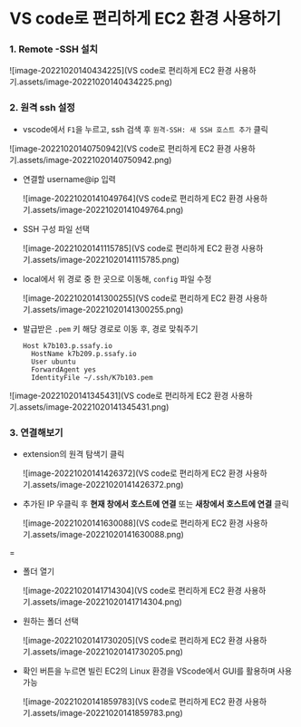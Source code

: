 # VS code로 편리하게 EC2 환경 사용하기 

### 1. Remote -SSH 설치

![image-20221020140434225](VS code로 편리하게 EC2 환경 사용하기.assets/image-20221020140434225.png)

### 2. 원격 ssh 설정

- vscode에서 `F1`을 누르고, ssh 검색 후 `원격-SSH: 새 SSH 호스트 추가` 클릭 

![image-20221020140750942](VS code로 편리하게 EC2 환경 사용하기.assets/image-20221020140750942.png)

- 연결할 username@ip 입력 

    ![image-20221020141049764](VS code로 편리하게 EC2 환경 사용하기.assets/image-20221020141049764.png)

- SSH 구성 파일 선택 

    ![image-20221020141115785](VS code로 편리하게 EC2 환경 사용하기.assets/image-20221020141115785.png)

- local에서 위 경로 중 한 곳으로 이동해, `config` 파일 수정 

     ![image-20221020141300255](VS code로 편리하게 EC2 환경 사용하기.assets/image-20221020141300255.png)

- 발급받은 `.pem` 키 해당 경로로 이동 후, 경로 맞춰주기 

    ```
    Host k7b103.p.ssafy.io
      HostName k7b209.p.ssafy.io
      User ubuntu
      ForwardAgent yes
      IdentityFile ~/.ssh/K7b103.pem
    ```

![image-20221020141345431](VS code로 편리하게 EC2 환경 사용하기.assets/image-20221020141345431.png)

### 3. 연결해보기 

- extension의 원격 탐색기 클릭

    ![image-20221020141426372](VS code로 편리하게 EC2 환경 사용하기.assets/image-20221020141426372.png)

- 추가된 IP 우클릭 후 **현재 창에서 호스트에 연결** 또는 **새창에서 호스트에 연결** 클릭

    ![image-20221020141630088](VS code로 편리하게 EC2 환경 사용하기.assets/image-20221020141630088.png)

= 

- 폴더 열기 

    ![image-20221020141714304](VS code로 편리하게 EC2 환경 사용하기.assets/image-20221020141714304.png)

- 원하는 폴더 선택

    ![image-20221020141730205](VS code로 편리하게 EC2 환경 사용하기.assets/image-20221020141730205.png)

- 확인 버튼을 누르면 빌린 EC2의 Linux 환경을 VScode에서 GUI를 활용하며 사용 가능 

    ![image-20221020141859783](VS code로 편리하게 EC2 환경 사용하기.assets/image-20221020141859783.png)
